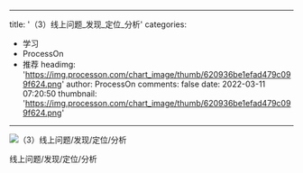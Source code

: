 
---
title: '（3）线上问题_发现_定位_分析'
categories: 
 - 学习
 - ProcessOn
 - 推荐
headimg: 'https://img.processon.com/chart_image/thumb/620936be1efad479c099f624.png'
author: ProcessOn
comments: false
date: 2022-03-11 07:20:50
thumbnail: 'https://img.processon.com/chart_image/thumb/620936be1efad479c099f624.png'
---

<div>   
<img class="thumb" alt="（3）线上问题/发现/定位/分析" src="https://img.processon.com/chart_image/thumb/620936be1efad479c099f624.png" referrerpolicy="no-referrer">
<p>线上问题/发现/定位/分析</p>  
</div>
            
